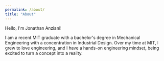 ```yaml
---
permalink: /about/
title: "About"
---
```


Hello, I'm Jonathan Anziani!

I am a recent MIT graduate with a bachelor's degree in Mechanical Engineering with a concentration in Industrial Design. Over my time at MIT, I grew to love engineering, and I have a hands-on engineering mindset, being excited to turn a concept into a reality.
